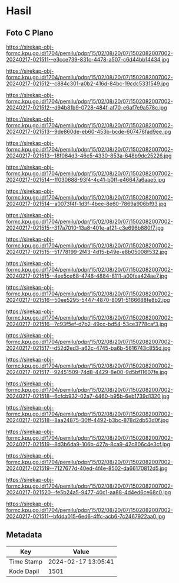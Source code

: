 # Hasil

## Foto C Plano

https://sirekap-obj-formc.kpu.go.id/1704/pemilu/pdpr/15/02/08/20/07/1502082007002-20240217-021511--e3cce739-831c-4478-a507-c6d44bb14434.jpg

https://sirekap-obj-formc.kpu.go.id/1704/pemilu/pdpr/15/02/08/20/07/1502082007002-20240217-021512--c884c301-a0b2-416d-84bc-19cdc5331549.jpg

https://sirekap-obj-formc.kpu.go.id/1704/pemilu/pdpr/15/02/08/20/07/1502082007002-20240217-021512--d94b81b9-0728-484f-af70-e6af7e9a578c.jpg

https://sirekap-obj-formc.kpu.go.id/1704/pemilu/pdpr/15/02/08/20/07/1502082007002-20240217-021513--9de860de-eb60-453b-bcde-607476fad9ee.jpg

https://sirekap-obj-formc.kpu.go.id/1704/pemilu/pdpr/15/02/08/20/07/1502082007002-20240217-021513--18f084d3-46c5-4330-853a-648b9dc25226.jpg

https://sirekap-obj-formc.kpu.go.id/1704/pemilu/pdpr/15/02/08/20/07/1502082007002-20240217-021514--ff030688-93f4-4c41-b0ff-e46647a6aae5.jpg

https://sirekap-obj-formc.kpu.go.id/1704/pemilu/pdpr/15/02/08/20/07/1502082007002-20240217-021514--a0073f4f-1d3f-4bee-8e60-7869a906bf93.jpg

https://sirekap-obj-formc.kpu.go.id/1704/pemilu/pdpr/15/02/08/20/07/1502082007002-20240217-021515--317a7010-13a8-401e-af21-c3e696b880f7.jpg

https://sirekap-obj-formc.kpu.go.id/1704/pemilu/pdpr/15/02/08/20/07/1502082007002-20240217-021515--51778199-2f43-4d15-b49e-e8b05008f532.jpg

https://sirekap-obj-formc.kpu.go.id/1704/pemilu/pdpr/15/02/08/20/07/1502082007002-20240217-021515--4ee5ce68-4748-4884-8111-a00fea424ae7.jpg

https://sirekap-obj-formc.kpu.go.id/1704/pemilu/pdpr/15/02/08/20/07/1502082007002-20240217-021516--50ee5295-5447-4870-8091-5166688fe8b2.jpg

https://sirekap-obj-formc.kpu.go.id/1704/pemilu/pdpr/15/02/08/20/07/1502082007002-20240217-021516--7c93f5ef-d7b2-49cc-bd54-53ce3778caf3.jpg

https://sirekap-obj-formc.kpu.go.id/1704/pemilu/pdpr/15/02/08/20/07/1502082007002-20240217-021517--d52d2ed3-a62c-4745-ba6b-5616743c855d.jpg

https://sirekap-obj-formc.kpu.go.id/1704/pemilu/pdpr/15/02/08/20/07/1502082007002-20240217-021517--92451509-74d8-4429-8e00-9d5bf11607fe.jpg

https://sirekap-obj-formc.kpu.go.id/1704/pemilu/pdpr/15/02/08/20/07/1502082007002-20240217-021518--6cfcb932-02a7-4460-b95b-6eb1739d1320.jpg

https://sirekap-obj-formc.kpu.go.id/1704/pemilu/pdpr/15/02/08/20/07/1502082007002-20240217-021518--8aa24875-30ff-4492-b3bc-878d2db53d0f.jpg

https://sirekap-obj-formc.kpu.go.id/1704/pemilu/pdpr/15/02/08/20/07/1502082007002-20240217-021519--8d3b6da9-106b-427a-8ca9-42c806c4e3cf.jpg

https://sirekap-obj-formc.kpu.go.id/1704/pemilu/pdpr/15/02/08/20/07/1502082007002-20240217-021519--7127677d-40ed-4f4e-8502-da66170812d5.jpg

https://sirekap-obj-formc.kpu.go.id/1704/pemilu/pdpr/15/02/08/20/07/1502082007002-20240217-021520--fe5b24a5-9477-40c1-aa88-4d4ed6ce68c0.jpg

https://sirekap-obj-formc.kpu.go.id/1704/pemilu/pdpr/15/02/08/20/07/1502082007002-20240217-021511--bfdda015-6ed6-4ffc-acb6-7c2467922aa0.jpg


## Metadata

| Key        | Value               |
| ---------- | ------------------- |
| Time Stamp | 2024-02-17 13:05:41 |
| Kode Dapil | 1501                |




